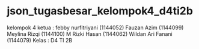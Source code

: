 # json_tugasbesar_kelompok4_d4ti2b
kelompok 4
ketua : febby nurfitriyani (1144052)
        Fauzan Azim               (1144099)
        Meylina Rizqi              (1144100)
        M Rizki Hasan            (1144062)
        Wildan Ari Fanani      (1144079)
Kelas : D4 TI 2B
